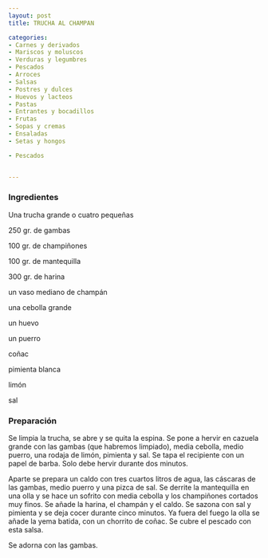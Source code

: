 ```yaml
---
layout: post
title: TRUCHA AL CHAMPAN

categories:
- Carnes y derivados
- Mariscos y moluscos
- Verduras y legumbres
- Pescados
- Arroces
- Salsas
- Postres y dulces
- Huevos y lacteos
- Pastas
- Entrantes y bocadillos
- Frutas
- Sopas y cremas
- Ensaladas
- Setas y hongos

- Pescados


---
```


<h3>Ingredientes</h3>

Una trucha grande o cuatro pequeñas

250 gr. de gambas

100 gr. de champiñones

100 gr. de mantequilla

300 gr. de harina

un vaso mediano de champán

una cebolla grande

un huevo

un puerro

coñac

pimienta blanca

limón

sal

<h3>Preparación</h3>

Se limpia la trucha, se abre y se quita la espina. Se pone a hervir en cazuela grande con las gambas (que habremos limpiado), media cebolla, medio puerro, una rodaja de limón, pimienta y sal. Se tapa el recipiente con un papel de barba. Solo debe hervir durante dos minutos.

Aparte se prepara un caldo con tres cuartos litros de agua, las cáscaras de las gambas, medio puerro y una pizca de sal. Se derrite la mantequilla en una olla y se hace un sofrito con media cebolla y los champiñones cortados muy finos. Se añade la harina, el champán y el caldo. Se sazona con sal y pimienta y se deja cocer durante cinco minutos. Ya fuera del fuego la olla se añade la yema batida, con un chorrito de coñac. Se cubre el pescado con esta salsa.

Se adorna con las gambas.

